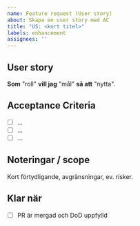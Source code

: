 ```yaml
---
name: Feature request (User story)
about: Skapa en user story med AC
title: "US: <kort titel>"
labels: enhancement
assignees: ''
---
```


## User story
**Som** "roll" **vill jag** "mål" **så att** "nytta".

## Acceptance Criteria
- [ ] ...
- [ ] ...
- [ ] ...

## Noteringar / scope
Kort förtydligande, avgränsningar, ev. risker.

## Klar när
- [ ] PR är mergad och DoD uppfylld
